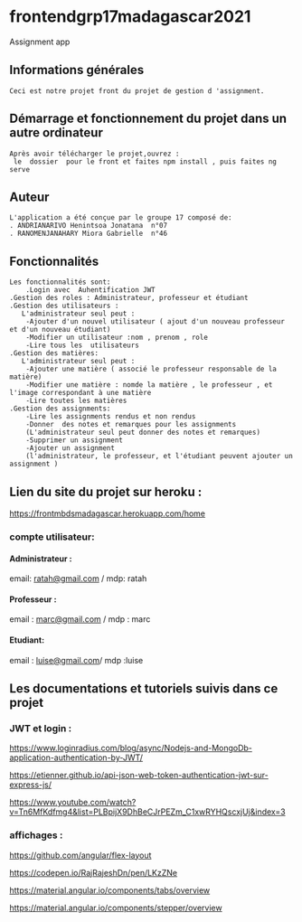 # frontendgrp17madagascar2021

Assignment app

## Informations générales
    Ceci est notre projet front du projet de gestion d 'assignment.

## Démarrage et fonctionnement du projet dans un autre ordinateur 
    Après avoir télécharger le projet,ouvrez :
	 le  dossier  pour le front et faites npm install , puis faites ng serve
	

## Auteur
    L'application a été conçue par le groupe 17 composé de:
    . ANDRIANARIVO Henintsoa Jonatana  n°07
	. RANOMENJANAHARY Miora Gabrielle  n°46
        

## Fonctionnalités
    Les fonctionnalités sont:
        .Login avec  Auhentification JWT
	.Gestion des roles : Administrateur, professeur et étudiant
	.Gestion des utilisateurs :
	   L'administrateur seul peut :
	   	-Ajouter d'un nouvel utilisateur ( ajout d'un nouveau professeur et d'un nouveau étudiant)
		-Modifier un utilisateur :nom , prenom , role 
		-Lire tous les  utilisateurs
	.Gestion des matières:
	   L'administrateur seul peut :	
		-Ajouter une matière ( associé le professeur responsable de la matière)
		-Modifier une matière : nomde la matière , le professeur , et l'image correspondant à une matière
		-Lire toutes les matières
	.Gestion des assignments:
		-Lire les assignments rendus et non rendus
		-Donner  des notes et remarques pour les assignments 
        (L'administrateur seul peut donner des notes et remarques)  
		-Supprimer un assignment
		-Ajouter un assignment
        (l'administrateur, le professeur, et l'étudiant peuvent ajouter un assignment )

## Lien du site du projet sur heroku :

https://frontmbdsmadagascar.herokuapp.com/home

### compte utilisateur:
#### Administrateur : 
email: ratah@gmail.com / mdp: ratah
#### Professeur : 
email : marc@gmail.com / mdp : marc
#### Etudiant:
email : luise@gmail.com/ mdp :luise

		
## Les documentations et tutoriels suivis dans ce projet
### JWT et login :
https://www.loginradius.com/blog/async/Nodejs-and-MongoDb-application-authentication-by-JWT/

https://etienner.github.io/api-json-web-token-authentication-jwt-sur-express-js/

https://www.youtube.com/watch?v=Tn6MfKdfmg4&list=PLBpijX9DhBeCJrPEZm_C1xwRYHQscxjUj&index=3

### affichages :
https://github.com/angular/flex-layout

https://codepen.io/RajRajeshDn/pen/LKzZNe

https://material.angular.io/components/tabs/overview

https://material.angular.io/components/stepper/overview
